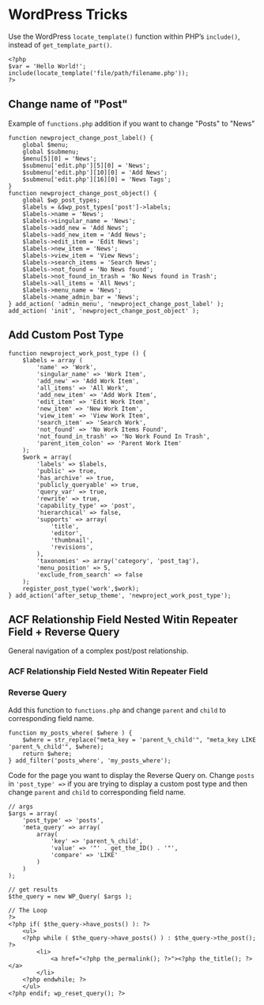 # WordPress Tricks

Use the WordPress `locate_template()` function within PHP’s `include()`, instead of `get_template_part()`.

	<?php
	$var = 'Hello World!';
	include(locate_template('file/path/filename.php'));
	?>

## Change name of "Post"

Example of `functions.php` addition if you want to change "Posts" to "News"

	function newproject_change_post_label() {
	    global $menu;
	    global $submenu;
	    $menu[5][0] = 'News';
	    $submenu['edit.php'][5][0] = 'News';
	    $submenu['edit.php'][10][0] = 'Add News';
	    $submenu['edit.php'][16][0] = 'News Tags';
	}
	function newproject_change_post_object() {
	    global $wp_post_types;
	    $labels = &$wp_post_types['post']->labels;
	    $labels->name = 'News';
	    $labels->singular_name = 'News';
	    $labels->add_new = 'Add News';
	    $labels->add_new_item = 'Add News';
	    $labels->edit_item = 'Edit News';
	    $labels->new_item = 'News';
	    $labels->view_item = 'View News';
	    $labels->search_items = 'Search News';
	    $labels->not_found = 'No News found';
	    $labels->not_found_in_trash = 'No News found in Trash';
	    $labels->all_items = 'All News';
	    $labels->menu_name = 'News';
	    $labels->name_admin_bar = 'News';
	} add_action( 'admin_menu', 'newproject_change_post_label' );
	add_action( 'init', 'newproject_change_post_object' );

## Add Custom Post Type

	function newproject_work_post_type () {
		$labels = array (
			'name' => 'Work',
			'singular_name' => 'Work Item',
			'add_new' => 'Add Work Item',
			'all_items' => 'All Work',
			'add_new_item' => 'Add Work Item',
			'edit_item' => 'Edit Work Item',
			'new_item' => 'New Work Item',
			'view_item' => 'View Work Item',
			'search_item' => 'Search Work',
			'not_found' => 'No Work Items Found',
			'not_found_in_trash' => 'No Work Found In Trash',
			'parent_item_colon' => 'Parent Work Item'
		);
		$work = array(
			'labels' => $labels,
			'public' => true,
			'has_archive' => true,
			'publicly_queryable' => true,
			'query_var' => true,
			'rewrite' => true,
			'capability_type' => 'post',
			'hierarchical' => false,
			'supports' => array(
				'title',
				'editor',
				'thumbnail',
				'revisions',
			),
			'taxonomies' => array('category', 'post_tag'),
			'menu_position' => 5,
			'exclude_from_search' => false
		);
		register_post_type('work',$work);
	} add_action('after_setup_theme', 'newproject_work_post_type');

## ACF Relationship Field Nested Witin Repeater Field + Reverse Query

General navigation of a complex post/post relationship.

### ACF Relationship Field Nested Witin Repeater Field



### Reverse Query

Add this function to `functions.php` and change `parent` and `child` to corresponding field name.

	function my_posts_where( $where ) {
	    $where = str_replace("meta_key = 'parent_%_child'", "meta_key LIKE 'parent_%_child'", $where);
	    return $where;
	} add_filter('posts_where', 'my_posts_where');

Code for the page you want to display the Reverse Query on. Change `posts` in `'post_type' =>` if you are trying to display a custom post type and then change `parent` and `child` to corresponding field name.

	// args
	$args = array(
	    'post_type' => 'posts',
	    'meta_query' => array(
	        array(
	            'key' => 'parent_%_child',
	            'value' => '"' . get_the_ID() . '"',
	            'compare' => 'LIKE'
	        )
	    )
	);
	 
	// get results
	$the_query = new WP_Query( $args );
	 
	// The Loop
	?>
	<?php if( $the_query->have_posts() ): ?>
	    <ul>
	    <?php while ( $the_query->have_posts() ) : $the_query->the_post(); ?>
	        <li>
	            <a href="<?php the_permalink(); ?>"><?php the_title(); ?></a>
	        </li>
	    <?php endwhile; ?>
	    </ul>
	<?php endif; wp_reset_query(); ?>